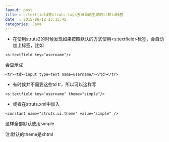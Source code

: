 ```yaml
---
layout: post
title : s:textfield等struts-tags去掉自动生成的tr和td标签
date  : 2015-06-12 23:15:45
categories: Java
---
```


* 在使用struts2的时候发现如果按照默认的方式使用<s:textfield>标签，会自动加上<tr><td>标签，比如

`<s:textfield key="username"/>`

会显示成

`<tr><td><input type=text name=username/></td></tr> `

* 有时候并不需要这些td tr，所以可以这样写

`<s:textfield key="username" theme="simple"/>` 

* 或者在struts.xml中加入

`<constant name="struts.ui.theme" value="simple" />`

这样全部默认使用simple

注:默认的theme是xhtml
